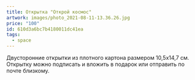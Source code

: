 ```yaml
---
title: Открытка "Открой космос"
artwork: images/photo_2021-08-11-13.36.26.jpg
price: "100"
id: 610d3a6bc7b4180011dc41ea
tags:
  - space
---
```

Двусторонние открытки из плотного картона размером 10,5х14,7 см. Открытку можно подписать и вложить в подарок или отправить по почте близкому.